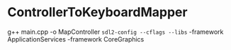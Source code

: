 # ControllerToKeyboardMapper



  g++ main.cpp -o MapController `sdl2-config --cflags --libs` -framework ApplicationServices -framework CoreGraphics
